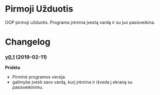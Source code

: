 # Pirmoji Užduotis
OOP pirmoji užduotis. Programa įrėmina įvestą vardą ir su juo pasisveikina.

# Changelog
### [v0.1](https://github.com/abelzis/Pirmoji-Uzduotis/releases/tag/v0.1) (2019-02-11)
**Pridėta**
  - Pirminė programos versija.
  - galimybe įvesti savo vardą, kurį įrėmina ir išveda į ekraną su pasisveikinimu.
